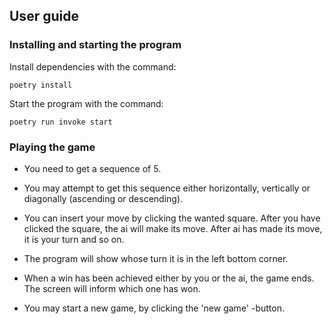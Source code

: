 
## User guide

### Installing and starting the program

Install dependencies with the command:

```
poetry install
```

Start the program with the command:

```
poetry run invoke start
```

### Playing the game

* You need to get a sequence of 5.
* You may attempt to get this sequence either horizontally, vertically or diagonally (ascending or descending).

* You can insert your move by clicking the wanted square. After you have clicked the square, the ai will make its move. After ai has made its move, it is your turn and so on.

* The program will show whose turn it is in the left bottom corner.
* When a win has been achieved either by you or the ai, the game ends. The screen will inform which one has won.

* You may start a new game, by clicking the 'new game' -button.
